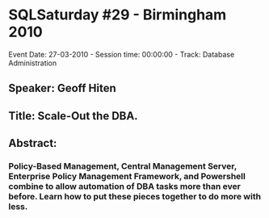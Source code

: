 # SQLSaturday #29 - Birmingham 2010
Event Date: 27-03-2010 - Session time: 00:00:00 - Track: Database Administration
## Speaker: Geoff Hiten
## Title: Scale-Out the DBA.
## Abstract:
### Policy-Based Management, Central Management Server, Enterprise Policy Management Framework, and Powershell combine to allow automation of DBA tasks more than ever before.  Learn how to put these pieces together to do more with less.
